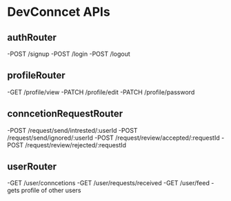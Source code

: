 # DevConncet APIs

## authRouter
-POST /signup
-POST /login
-POST /logout

## profileRouter
-GET /profile/view
-PATCH /profile/edit
-PATCH /profile/password

## conncetionRequestRouter
-POST /request/send/intrested/:userId
-POST /request/send/ignored/:userId
-POST /request/review/accepted/:requestId
-POST /request/review/rejected/:requestId

## userRouter
-GET /user/conncetions
-GET /user/requests/received
-GET /user/feed       -gets profile of other users

